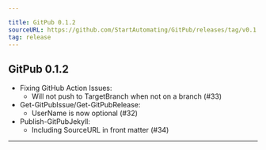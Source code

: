 ```yaml
---

title: GitPub 0.1.2
sourceURL: https://github.com/StartAutomating/GitPub/releases/tag/v0.1.2
tag: release
---
```

## GitPub 0.1.2

* Fixing GitHub Action Issues:
  * Will not push to TargetBranch when not on a branch (#33)
* Get-GitPubIssue/Get-GitPubRelease:
  * UserName is now optional (#32)
* Publish-GitPubJekyll:
  * Including SourceURL in front matter (#34)
---
